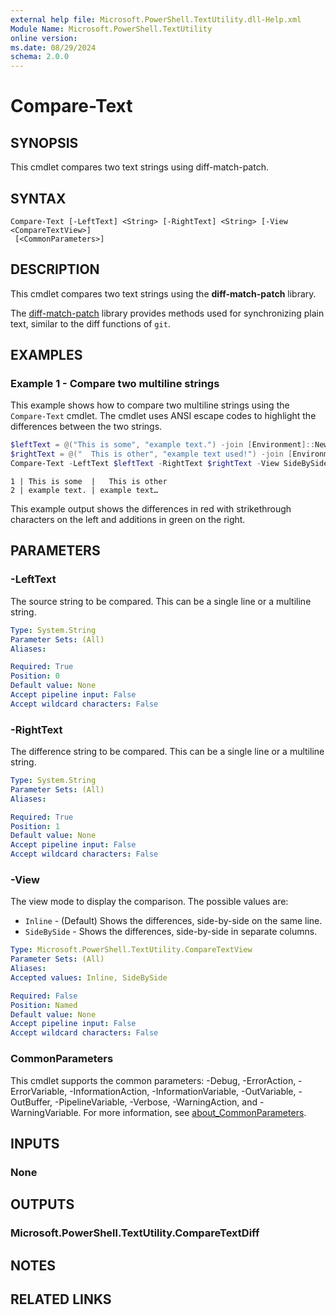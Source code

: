 ```yaml
---
external help file: Microsoft.PowerShell.TextUtility.dll-Help.xml
Module Name: Microsoft.PowerShell.TextUtility
online version:
ms.date: 08/29/2024
schema: 2.0.0
---
```


# Compare-Text

## SYNOPSIS

This cmdlet compares two text strings using diff-match-patch.

## SYNTAX

```
Compare-Text [-LeftText] <String> [-RightText] <String> [-View <CompareTextView>]
 [<CommonParameters>]
```

## DESCRIPTION

This cmdlet compares two text strings using the **diff-match-patch** library.

The [diff-match-patch](https://github.com/google/diff-match-patch) library provides methods used for
synchronizing plain text, similar to the diff functions of `git`.

## EXAMPLES

### Example 1 - Compare two multiline strings

This example shows how to compare two multiline strings using the `Compare-Text` cmdlet. The cmdlet
uses ANSI escape codes to highlight the differences between the two strings.

```powershell
$leftText = @("This is some", "example text.") -join [Environment]::NewLine
$rightText = @("  This is other", "example text used!") -join [Environment]::NewLine
Compare-Text -LeftText $leftText -RightText $rightText -View SideBySide
```

```Output
1 | This is some  |   This is other
2 | example text. | example text…
```

This example output shows the differences in red with strikethrough characters on the left and
additions in green on the right.

## PARAMETERS

### -LeftText

The source string to be compared. This can be a single line or a multiline string.

```yaml
Type: System.String
Parameter Sets: (All)
Aliases:

Required: True
Position: 0
Default value: None
Accept pipeline input: False
Accept wildcard characters: False
```

### -RightText

The difference string to be compared. This can be a single line or a multiline string.

```yaml
Type: System.String
Parameter Sets: (All)
Aliases:

Required: True
Position: 1
Default value: None
Accept pipeline input: False
Accept wildcard characters: False
```

### -View

The view mode to display the comparison. The possible values are:

- `Inline` - (Default) Shows the differences, side-by-side on the same line.
- `SideBySide` - Shows the differences, side-by-side in separate columns.

```yaml
Type: Microsoft.PowerShell.TextUtility.CompareTextView
Parameter Sets: (All)
Aliases:
Accepted values: Inline, SideBySide

Required: False
Position: Named
Default value: None
Accept pipeline input: False
Accept wildcard characters: False
```

### CommonParameters

This cmdlet supports the common parameters: -Debug, -ErrorAction, -ErrorVariable,
-InformationAction, -InformationVariable, -OutVariable, -OutBuffer, -PipelineVariable, -Verbose,
-WarningAction, and -WarningVariable. For more information, see
[about_CommonParameters](http://go.microsoft.com/fwlink/?LinkID=113216).

## INPUTS

### None

## OUTPUTS

### Microsoft.PowerShell.TextUtility.CompareTextDiff

## NOTES

## RELATED LINKS

